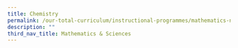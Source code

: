 ```yaml
---
title: Chemistry
permalink: /our-total-curriculum/instructional-programmes/mathematics-n-sciences/chemistry
description: ""
third_nav_title: Mathematics & Sciences
---
```


